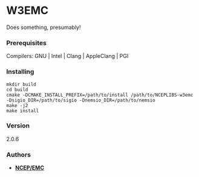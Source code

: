 # W3EMC

Does something, presumably!


### Prerequisites

Compilers: GNU | Intel | Clang | AppleClang | PGI


### Installing

```
mkdir build
cd build
cmake -DCMAKE_INSTALL_PREFIX=/path/to/install /path/to/NCEPLIBS-w3emc -Dsigio_DIR=/path/to/sigio -Dnemsio_DIR=/path/to/nemsio
make -j2
make install
```


### Version

2.0.6


### Authors

* **[NCEP/EMC](NCEP.List.EMC.nceplibs.Developers@noaa.gov)**

